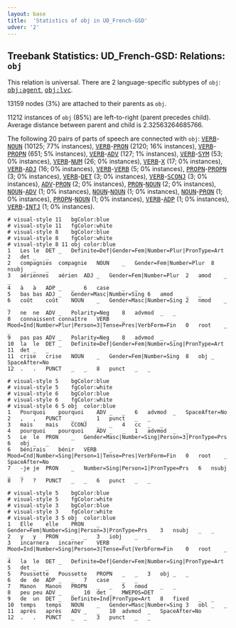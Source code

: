 ```yaml
---
layout: base
title:  'Statistics of obj in UD_French-GSD'
udver: '2'
---
```


## Treebank Statistics: UD_French-GSD: Relations: `obj`

This relation is universal.
There are 2 language-specific subtypes of `obj`: <tt><a href="fr_gsd-dep-obj-agent.html">obj:agent</a></tt>, <tt><a href="fr_gsd-dep-obj-lvc.html">obj:lvc</a></tt>.

13159 nodes (3%) are attached to their parents as `obj`.

11212 instances of `obj` (85%) are left-to-right (parent precedes child).
Average distance between parent and child is 2.32563264685766.

The following 20 pairs of parts of speech are connected with `obj`: <tt><a href="fr_gsd-pos-VERB.html">VERB</a></tt>-<tt><a href="fr_gsd-pos-NOUN.html">NOUN</a></tt> (10125; 77% instances), <tt><a href="fr_gsd-pos-VERB.html">VERB</a></tt>-<tt><a href="fr_gsd-pos-PRON.html">PRON</a></tt> (2120; 16% instances), <tt><a href="fr_gsd-pos-VERB.html">VERB</a></tt>-<tt><a href="fr_gsd-pos-PROPN.html">PROPN</a></tt> (651; 5% instances), <tt><a href="fr_gsd-pos-VERB.html">VERB</a></tt>-<tt><a href="fr_gsd-pos-ADV.html">ADV</a></tt> (127; 1% instances), <tt><a href="fr_gsd-pos-VERB.html">VERB</a></tt>-<tt><a href="fr_gsd-pos-SYM.html">SYM</a></tt> (53; 0% instances), <tt><a href="fr_gsd-pos-VERB.html">VERB</a></tt>-<tt><a href="fr_gsd-pos-NUM.html">NUM</a></tt> (26; 0% instances), <tt><a href="fr_gsd-pos-VERB.html">VERB</a></tt>-<tt><a href="fr_gsd-pos-X.html">X</a></tt> (17; 0% instances), <tt><a href="fr_gsd-pos-VERB.html">VERB</a></tt>-<tt><a href="fr_gsd-pos-ADJ.html">ADJ</a></tt> (16; 0% instances), <tt><a href="fr_gsd-pos-VERB.html">VERB</a></tt>-<tt><a href="fr_gsd-pos-VERB.html">VERB</a></tt> (5; 0% instances), <tt><a href="fr_gsd-pos-PROPN.html">PROPN</a></tt>-<tt><a href="fr_gsd-pos-PROPN.html">PROPN</a></tt> (3; 0% instances), <tt><a href="fr_gsd-pos-VERB.html">VERB</a></tt>-<tt><a href="fr_gsd-pos-DET.html">DET</a></tt> (3; 0% instances), <tt><a href="fr_gsd-pos-VERB.html">VERB</a></tt>-<tt><a href="fr_gsd-pos-SCONJ.html">SCONJ</a></tt> (3; 0% instances), <tt><a href="fr_gsd-pos-ADV.html">ADV</a></tt>-<tt><a href="fr_gsd-pos-PRON.html">PRON</a></tt> (2; 0% instances), <tt><a href="fr_gsd-pos-PRON.html">PRON</a></tt>-<tt><a href="fr_gsd-pos-NOUN.html">NOUN</a></tt> (2; 0% instances), <tt><a href="fr_gsd-pos-NOUN.html">NOUN</a></tt>-<tt><a href="fr_gsd-pos-ADV.html">ADV</a></tt> (1; 0% instances), <tt><a href="fr_gsd-pos-NOUN.html">NOUN</a></tt>-<tt><a href="fr_gsd-pos-NOUN.html">NOUN</a></tt> (1; 0% instances), <tt><a href="fr_gsd-pos-NOUN.html">NOUN</a></tt>-<tt><a href="fr_gsd-pos-PRON.html">PRON</a></tt> (1; 0% instances), <tt><a href="fr_gsd-pos-PROPN.html">PROPN</a></tt>-<tt><a href="fr_gsd-pos-NOUN.html">NOUN</a></tt> (1; 0% instances), <tt><a href="fr_gsd-pos-VERB.html">VERB</a></tt>-<tt><a href="fr_gsd-pos-ADP.html">ADP</a></tt> (1; 0% instances), <tt><a href="fr_gsd-pos-VERB.html">VERB</a></tt>-<tt><a href="fr_gsd-pos-INTJ.html">INTJ</a></tt> (1; 0% instances).


~~~ conllu
# visual-style 11	bgColor:blue
# visual-style 11	fgColor:white
# visual-style 8	bgColor:blue
# visual-style 8	fgColor:white
# visual-style 8 11 obj	color:blue
1	Les	le	DET	_	Definite=Def|Gender=Fem|Number=Plur|PronType=Art	2	det	_	_
2	compagnies	compagnie	NOUN	_	Gender=Fem|Number=Plur	8	nsubj	_	_
3	aériennes	aérien	ADJ	_	Gender=Fem|Number=Plur	2	amod	_	_
4	à	à	ADP	_	_	6	case	_	_
5	bas	bas	ADJ	_	Gender=Masc|Number=Sing	6	amod	_	_
6	coût	coût	NOUN	_	Gender=Masc|Number=Sing	2	nmod	_	_
7	ne	ne	ADV	_	Polarity=Neg	8	advmod	_	_
8	connaissent	connaître	VERB	_	Mood=Ind|Number=Plur|Person=3|Tense=Pres|VerbForm=Fin	0	root	_	_
9	pas	pas	ADV	_	Polarity=Neg	8	advmod	_	_
10	la	le	DET	_	Definite=Def|Gender=Fem|Number=Sing|PronType=Art	11	det	_	_
11	crise	crise	NOUN	_	Gender=Fem|Number=Sing	8	obj	_	SpaceAfter=No
12	.	.	PUNCT	_	_	8	punct	_	_

~~~


~~~ conllu
# visual-style 5	bgColor:blue
# visual-style 5	fgColor:white
# visual-style 6	bgColor:blue
# visual-style 6	fgColor:white
# visual-style 6 5 obj	color:blue
1	Pourquoi	pourquoi	ADV	_	_	6	advmod	_	SpaceAfter=No
2	,	,	PUNCT	_	_	1	punct	_	_
3	mais	mais	CCONJ	_	_	4	cc	_	_
4	pourquoi	pourquoi	ADV	_	_	1	advmod	_	_
5	Le	le	PRON	_	Gender=Masc|Number=Sing|Person=3|PronType=Prs	6	obj	_	_
6	bénirais	bénir	VERB	_	Mood=Cnd|Number=Sing|Person=1|Tense=Pres|VerbForm=Fin	0	root	_	SpaceAfter=No
7	-je	je	PRON	_	Number=Sing|Person=1|PronType=Prs	6	nsubj	_	_
8	?	?	PUNCT	_	_	6	punct	_	_

~~~


~~~ conllu
# visual-style 5	bgColor:blue
# visual-style 5	fgColor:white
# visual-style 3	bgColor:blue
# visual-style 3	fgColor:white
# visual-style 3 5 obj	color:blue
1	Elle	elle	PRON	_	Gender=Fem|Number=Sing|Person=3|PronType=Prs	3	nsubj	_	_
2	y	y	PRON	_	_	3	iobj	_	_
3	incarnera	incarner	VERB	_	Mood=Ind|Number=Sing|Person=3|Tense=Fut|VerbForm=Fin	0	root	_	_
4	la	le	DET	_	Definite=Def|Gender=Fem|Number=Sing|PronType=Art	5	det	_	_
5	Poussette	Poussette	PROPN	_	_	3	obj	_	_
6	de	de	ADP	_	_	7	case	_	_
7	Manon	Manon	PROPN	_	_	5	nmod	_	_
8	peu	peu	ADV	_	_	10	det	_	MWEPOS=DET
9	de	un	DET	_	Definite=Ind|PronType=Art	8	fixed	_	_
10	temps	temps	NOUN	_	Gender=Masc|Number=Sing	3	obl	_	_
11	après	après	ADV	_	_	10	advmod	_	SpaceAfter=No
12	.	.	PUNCT	_	_	3	punct	_	_

~~~


